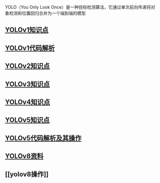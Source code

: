 YOLO（You Only Look Once）是一种目标检测算法，它通过单次前向传递将对象检测和位置回归合并为一个端到端的模型
## [YOLOv1知识点](YOLOv1)
## [YOLOv1代码解析](YOLOv1代码)
## [YOLOv2知识点](YOLOv2)
## [YOLOv3知识点](YOLOv3)
## [YOLOv4知识点](YOLOv4)
## [YOLOv5知识点](YOLOv5)
## [YOLOv5代码解析及其操作](YOLOv5工程)
## [YOLOv8资料](YOLOv8)
## [[yolov8操作]]